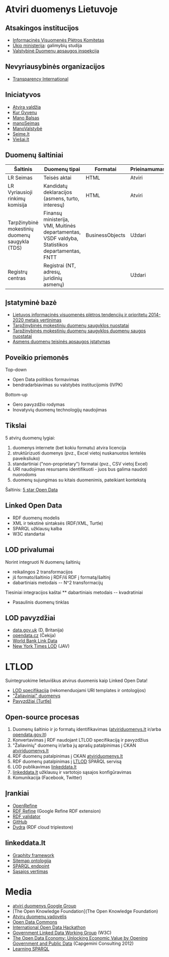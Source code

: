 Atviri duomenys Lietuvoje
=========================

Atsakingos institucijos
-----------------------

* [Informacinės Visuomenės Plėtros Komitetas](http://opendata.gov.lt)
* [Ūkio ministerija](http://data.ukmin.lt/apie.html): galimybių studija
* [Valstybinė Duomenų apsaugos inspekcija](http://www.ada.lt)

Nevyriausybinės organizacijos
-----------------------------

* [Transparency International](http://transparency.lt)

Iniciatyvos
-----------

* [Atvira valdžia](http://atviravaldzia.org)
* [Kur Gyvenu](http://kurgyvenu.lt)
* [Mano Balsas](http://www.manobalsas.lt)
* [manoSeimas](http://manoseimas.lt)
* [ManoValstybė](http://manovalstybe.lt)
* [Seime.lt](http://seime.lt)
* [Viešai.lt](http://www.viesai.lt)

Duomenų šaltiniai
-----------------

<table>
    <thead>
	<tr>
	    <th>Šaltinis</th>
	    <th>Duomenų tipai</th>
	    <th>Formatai</th>
	    <th>Prieinamumas</th>
	</tr>
    </thead>
    <tbody>
	<tr>
	    <td>LR Seimas</td>
	    <td>Teisės aktai</td>
	    <td>HTML</td>
	    <td>Atviri</td>
	</tr>
	<tr>
	    <td>LR Vyriausioji rinkimų komisija</td>
	    <td>Kandidatų deklaracijos (asmens, turto, interesų)</td>
	    <td>HTML</td>
	    <td>Atviri</td>
	</tr>
	<tr>
	    <td>Tarpžinybinė mokestinių duomenų saugykla (TDS)</td>
	    <td>Finansų ministerija, VMI, Muitinės departamentas, VSDF valdyba, Statistikos departamentas, FNTT</td>
	    <td>BusinessObjects</td>
	    <td>Uždari</td>
	</tr>
	<tr>
	    <td>Registrų centras</td>
	    <td>Registrai (NT, adresų, juridinių asmenų)</td>
	    <td></td>
	    <td>Uždari</td>
	</tr>
    </tbody>
</table>

Įstatyminė bazė
---------------

* [Lietuvos informacinės visuomenės plėtros tendencijų ir prioritetų 2014-2020 metais vertinimas](http://www.ivpk.lt/news/1790/158/Lietuvos-informacines-visuomenes-pletros-tendenciju-ir-prioritetu-2014-2020-metais-vertinimas)
* [Tarpžinybinės mokestinių duomenų saugyklos nuostatai](http://www3.lrs.lt/pls/inter3/dokpaieska.showdoc_l?p_id=303933&p_query=&p_tr2=)
* [Tarpžinybinės mokestinių duomenų saugyklos duomenų saugos nuostatai](http://www3.lrs.lt/pls/inter3/dokpaieska.showdoc_l?p_id=305433&p_query=&p_tr2=)
* [Asmens duomenų teisinės apsaugos įstatymas](http://www3.lrs.lt/pls/inter3/oldsearch.preps2?Condition1=29193&Condition2=)

Poveikio priemonės
------------------

Top-down
* Open Data politikos formavimas
* bendradarbiavimas su valstybės institucijomis (IVPK)

Bottom-up
* Gero pavyzdžio rodymas
* Inovatyvių duomenų technologijų naudojimas

Tikslai
-------

5 atvirų duomenų lygiai:

1. duomenys internete (bet kokiu formatu) atvira licencija
2. struktūrizuoti duomenys (pvz., Excel vietoj nuskanuotos lentelės paveiksliuko)
3. standartiniai ("non-proprietary") formatai (pvz., CSV vietoj Excel)
4. URI naudojimas resursams identifikuoti - juos bus galima naudoti nuorodoms
5. duomenų sujungimas su kitais duomenimis, pateikiant kontekstą

Šaltinis: [5 star Open Data](http://5stardata.info)

Linked Open Data
----------------

* RDF duomenų modelis
* XML ir tekstinė sintaksės (RDF/XML, Turtle)
* SPARQL užklausų kalba
* W3C standartai

LOD privalumai
--------------

Norint integruoti N duomenų šaltinių
* reikalingos 2 transformacijos
* įš formato/šaltinio į RDF/iš RDF į formatą/šaltinį
* dabartiniais metodais -- N^2 transformacijų

Tiesiniai integracijos kaštai
** dabartiniais metodais -- kvadratiniai

* Pasaulinis duomenų tinklas

LOD pavyzdžiai
--------------

* [data.gov.uk](http://data.gov.uk) (D. Britanija)
* [opendata.cz](http://www.opendata.cz/en/linked-data) (Čekija)
* [World Bank Link Data](http://worldbank.270a.info)
* [New York Times LOD](http://data.nytimes.com) (JAV)

LTLOD
=====

Suintegruokime lietuviškus atvirus duomenis kaip Linked Open Data!

* [LOD specifikacija](../../wiki) (rekomenduojami URI templates ir ontologijos)
* ["Žaliaviniai" duomenys](datasets)
* [Pavyzdžiai (Turtle)](datasets/LTLOD%20examples.ttl)

Open-source procesas
--------------------

1. Duomenų šaltinio ir jo formatų identifikavimas ([atviriduomenys.lt](http://atviriduomenys.lt) ir/arba [opendata.gov.lt](http://opendata.gov.lt))
2. Konvertavimas į RDF naudojant LTLOD specifikaciją ir pavyzdžius
3. "Žaliavinių" duomenų ir/arba jų aprašų patalpinimas į CKAN [atviriduomenys.lt](http://atviriduomenys.lt)
4. RDF duomenų patalpinimas į CKAN [atviriduomenys.lt](http://atviriduomenys.lt)
5. RDF duomenų patalpinimas į [LTLOD](http://dydra.com/graphity/ltlod/sparql) SPARQL servisą
6. LOD publikavimas [linkeddata.lt](http://linkeddata.lt)
7. [linkeddata.lt](http://linkeddata.lt) užklausų ir vartotojo sąsajos konfigūravimas
8. Komunikacija (Facebook, Twitter)

Įrankiai
--------
* [OpenRefine](https://github.com/OpenRefine/OpenRefine)
* [RDF Refine](http://refine.deri.ie) (Google Refine RDF extension)
* [RDF validator](http://www.rdfabout.com/demo/validator/)
* [GitHub](http://github.com)
* [Dydra](http://dydra.com) (RDF cloud triplestore)

linkeddata.lt
-------------

* [Graphity framework](http://graphity.org)
* [Sitemap ontologija](src/main/resources/lt/linkeddata/vocabulary/ltlod.ttl)
* [SPARQL endpoint](http://dydra.com/graphity/ltlod/sparql)
* [Sąsajos vertimas](src/main/resources/lt/linkeddata/provider/xslt/translations.rdf)

Media
=====

* [atviri duomenys Google Group](https://groups.google.com/forum/?fromgroups=#!forum/atviriduomenys)
* [The Open Knowledge Foundation](The Open Knowledge Foundation)
* [Atvirų duomenų vadovėlis](http://opendatahandbook.org/lt_LT/index.html)
* [Open Data Commons](http://opendatacommons.org)
* [International Open Data Hackathon](http://opendataday.org)
* [Government Linked Data Working Group](http://www.w3.org/2011/gld/wiki/Main_Page) (W3C)
* [The Open Data Economy: Unlocking Economic Value by Opening Government and Public Data](http://www.capgemini-consulting.com/ebook/The-Open-Data-Economy/files/assets/downloads/publication.pdf) (Capgemini Consulting 2012)
* [Learning SPARQL](http://www.learningsparql.com)